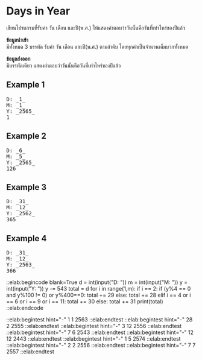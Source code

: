# Days in Year

เขียนโปรแกรมที่รับค่า วัน เดือน และปี(พ.ศ.) ให้แสดงคำตอบว่าวันนั้นคือวันที่เท่าไหร่ของปีแล้ว

**ข้อมูลนำเข้า**  
มีทั้งหมด 3 บรรทัด รับค่า วัน เดือน และปี(พ.ศ.) ตามลำดับ โดยทุกค่าเป็นจำนวนเต็มบวกทั้งหมด

**ข้อมูลส่งออก**  
มีบรรทัดเดียว แสดงคำตอบว่าวันนั้นคือวันที่เท่าไหร่ของปีแล้ว

## Example 1
<pre class="output">
D: _1_
M: _1_
Y: _2565_
1
</pre>

## Example 2
<pre class="output">
D: _6_
M: _5_
Y: _2565_
126
</pre>

## Example 3
<pre class="output">
D: _31_
M: _12_
Y: _2562_
365
</pre>

## Example 4
<pre class="output">
D: _31_
M: _12_
Y: _2563_
366
</pre>

::elab:begincode blank=True
d = int(input("D: "))
m = int(input("M: "))
y = int(input("Y: "))
y -= 543
total = d
for i in range(1,m):
    if i == 2:
        if (y%4 == 0 and y%100 != 0) or y%400==0:
            total += 29
        else:
            total += 28
    elif i == 4 or i == 6 or i == 9 or i == 11:
        total += 30
    else:
        total += 31
print(total)
::elab:endcode

::elab:begintest hint="-"
1
1
2563
::elab:endtest
::elab:begintest hint="-"
28
2
2555
::elab:endtest
::elab:begintest hint="-"
3
12
2556
::elab:endtest
::elab:begintest hint="-"
7
6
2543
::elab:endtest
::elab:begintest hint="-"
12
12
2443
::elab:endtest
::elab:begintest hint="-"
1
5
2574
::elab:endtest
::elab:begintest hint="-"
2
2
2556
::elab:endtest
::elab:begintest hint="-"
7
7
2557
::elab:endtest